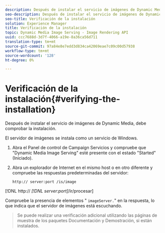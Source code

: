 ```yaml
---
description: Después de instalar el servicio de imágenes de Dynamic Media, debe comprobar la instalación.
seo-description: Después de instalar el servicio de imágenes de Dynamic Media, debe comprobar la instalación.
seo-title: Verificación de la instalación
solution: Experience Manager
title: Verificación de la instalación
topic: Dynamic Media Image Serving - Image Rendering API
uuid: ccc7688d-3d7f-4066-a19e-8a36ca56d711
translation-type: tm+mt
source-git-commit: 97a84e8e7edd3d834ca42069eae7c09c00d57938
workflow-type: tm+mt
source-wordcount: '128'
ht-degree: 0%

---
```



# Verificación de la instalación{#verifying-the-installation}

Después de instalar el servicio de imágenes de Dynamic Media, debe comprobar la instalación.

El servidor de imágenes se instala como un servicio de Windows.

1. Abra el Panel de control de Campaign Servicios y compruebe que &quot;Dynamic Media Image Serving&quot; esté presente con el estado &quot;Started&quot; (Iniciado).
1. Abra un explorador de Internet en el mismo host o en otro diferente y compruebe las respuestas predeterminadas del servidor:

   `http:// server:port /is/image`

[!DNL http:// *[!DNL server:port]*/ir/procesar]

Compruebe la presencia de elementos &quot; `imageServer.`&quot; en la respuesta, lo que indica que el servidor de imágenes está escuchando.
>Se puede realizar una verificación adicional utilizando las páginas de muestra de los paquetes Documentación y Demostración, si están instalados.

